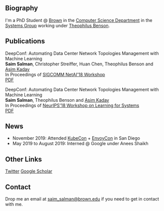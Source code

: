 ## Biography

I'm a PhD Student @ [Brown](https://www.brown.edu/) in the [Computer Science Department](http://cs.brown.edu/) in the [Systems Group](https://systems.cs.brown.edu/) working under [Theophilus Benson](http://cs.brown.edu/~tab/).

## Publications

DeepConf: Automating Data Center Network Topologies Management with Machine Learning  
**Saim Salman**, Christopher Streiffer, Huan Chen, Theophilus Benson and [Asim Kadav](http://www.nec-labs.com/asim-kadav)  
In Proceedings of [SIGCOMM NetAI'18 Workshop](https://conferences.sigcomm.org/sigcomm/2018/workshop-netaim.html)  
[PDF](/publications/NetAI18.pdf)  

DeepConf: Automating Data Center Network Topologies Management with Machine Learning  
**Saim Salman**, Theophilus Benson and [Asim Kadav](http://www.nec-labs.com/asim-kadav)  
In Proceedings of [NeurIPS'18 Workshop on Learning for Systems](http://mlforsystems.org/neurips2018/)  
[PDF](/publications/MLSYS18.pdf)  

## News

- November 2019: Attended [KubeCon](https://events19.linuxfoundation.org/events/kubecon-cloudnativecon-north-america-2019/) + [EnvoyCon](https://events19.linuxfoundation.org/events/envoycon-2019/) in San Diego
- May 2019 to August 2019: Interned @ Google under Anees Shaikh

## Other Links

[Twitter](https://twitter.com/SaimSalman10) [Google Scholar](https://scholar.google.com/citations?user=8UzDkTYAAAAJ&hl=en)

## Contact

Drop me an email at saim_salman@brown.edu if you need to get in contact with me.
